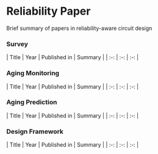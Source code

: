 # Reliability Paper

Brief summary of papers in reliability-aware circuit design

### Survey

| Title | Year | Published in | Summary | 
| :-: | :-: | :-: |

### Aging Monitoring

| Title | Year | Published in | Summary | 
| :-: | :-: | :-: |

### Aging Prediction

| Title | Year | Published in | Summary | 
| :-: | :-: | :-: |

### Design Framework

| Title | Year | Published in | Summary | 
| :-: | :-: | :-: |


